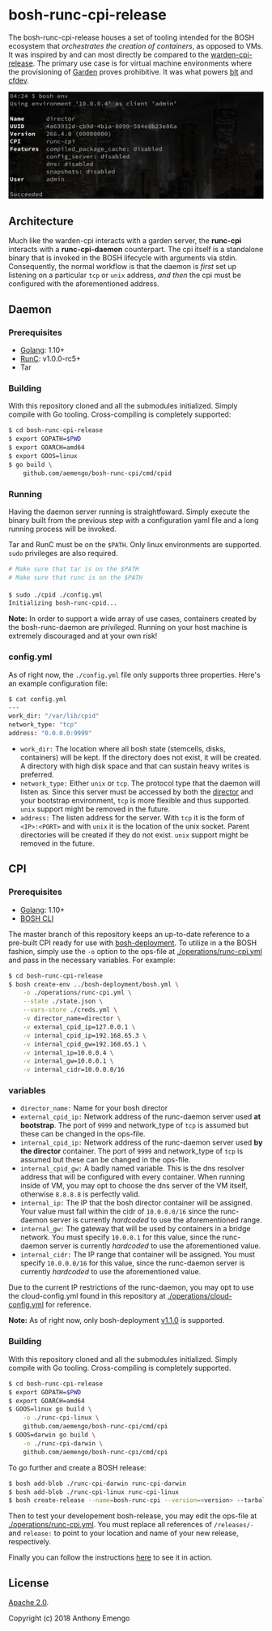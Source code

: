 # bosh-runc-cpi-release

The bosh-runc-cpi-release houses a set of tooling intended for the BOSH ecosystem that *orchestrates the creation of containers*, as opposed to VMs. It was inspired by and can most directly be compared to the [warden-cpi-release](https://github.com/cppforlife/bosh-warden-cpi-release). The primary use case is for virtual machine environments where the provisioning of [Garden](https://github.com/cloudfoundry/garden-runc-release) proves prohibitive. It was what powers [blt](https://github.com/aemengo/blt) and [cfdev](https://github.com/cloudfoundry-incubator/cfdev).

![runc-cpi-env](images/runc-cpi-env.png)

## Architecture

Much like the warden-cpi interacts with a garden server, the **runc-cpi** interacts with a **runc-cpi-daemon** counterpart. The cpi itself is a standalone binary that is invoked in the BOSH lifecycle with arguments via stdin. Consequently, the normal workflow is that the daemon is *first* set up listening on a particular `tcp` or `unix` address, *and then* the cpi must be configured with the aforementioned address.

## Daemon

### Prerequisites

- [Golang](https://golang.org): 1.10+
- [RunC](https://github.com/opencontainers/runc): v1.0.0-rc5+
- Tar

### Building

With this repository cloned and all the submodules initialized. Simply compile with Go tooling. Cross-compiling is completely supported:

```bash
$ cd bosh-runc-cpi-release
$ export GOPATH=$PWD
$ export GOARCH=amd64
$ export GOOS=linux
$ go build \
    github.com/aemengo/bosh-runc-cpi/cmd/cpid 
```

### Running

Having the daemon server running is straightfoward. Simply execute the binary built from the previous step with a configuration yaml file and a long running process will be invoked.

Tar and RunC must be on the `$PATH`. Only linux environments are supported. `sudo` privileges are also required.

```bash
# Make sure that tar is on the $PATH
# Make sure that runc is on the $PATH

$ sudo ./cpid ./config.yml
Initializing bosh-runc-cpid...
```

**Note:** In order to support a wide array of use cases, containers created by the bosh-runc-daemon are *privileged*. Running on your host machine is extremely discouraged and at your own risk!  

### config.yml

As of right now, the `./config.yml` file only supports three properties. Here's an example configuration file:

```bash
$ cat config.yml
---
work_dir: "/var/lib/cpid"
network_type: "tcp"
address: "0.0.0.0:9999"
```
- `work_dir:` The location where all bosh state (stemcells, disks, containers) will be kept. If the directory does not exist, it will be created. A directory with high disk space and that can sustain heavy writes is preferred.
- `network_type:` Either `unix` or `tcp`. The protocol type that the daemon will listen as. Since this server must be accessed by both the [director](https://bosh.io/docs/bosh-components/#director) and your bootstrap environment, `tcp` is more flexible and thus supported. `unix` support might be removed in the future.
- `address:` The listen address for the server. With `tcp` it is the form of `<IP>:<PORT>` and with `unix` it is the location of the unix socket. Parent directories will be created if they do not exist. `unix` support might be removed in the future.

## CPI

### Prerequisites

- [Golang](https://golang.org): 1.10+
- [BOSH CLI](https://bosh.io/docs/cli-v2/)

The master branch of this repository keeps an up-to-date reference to a pre-built CPI ready for use with [bosh-deployment](https://github.com/cloudfoundry/bosh-deployment/tree/v1.1.0). To utilize in a the BOSH fashion, simply use the `-o` option to the ops-file at [./operations/runc-cpi.yml](./operations/runc-cpi.yml) and pass in the necessary variables. For example:

```bash
$ cd bosh-runc-cpi-release
$ bosh create-env ../bosh-deployment/bosh.yml \
    -o ./operations/runc-cpi.yml \
    --state ./state.json \
    --vars-store ./creds.yml \
    -v director_name=director \
    -v external_cpid_ip=127.0.0.1 \
    -v internal_cpid_ip=192.168.65.3 \
    -v internal_cpid_gw=192.168.65.1 \
    -v internal_ip=10.0.0.4 \
    -v internal_gw=10.0.0.1 \
    -v internal_cidr=10.0.0.0/16
```

### variables
- `director_name:` Name for your bosh director
- `external_cpid_ip:` Network address of the runc-daemon server used **at bootstrap**. The port of `9999` and network_type of `tcp` is assumed but these can be changed in the ops-file.
- `internal_cpid_ip:` Network address of the runc-daemon server used **by the director** container. The port of `9999` and network_type of `tcp` is assumed but these can be changed in the ops-file.
- `internal_cpid_gw:` A badly named variable. This is the dns resolver address that will be configured with every container. When running inside of VM, you may opt to choose the dns server of the VM itself, otherwise `8.8.8.8` is perfectly valid.
- `internal_ip:` The IP that the bosh director container will be assigned. Your value must fall within the cidr of `10.0.0.0/16` since the runc-daemon server is currently *hardcoded* to use the aforementioned range.
- `internal_gw:` The gateway that will be used by containers in a bridge network. You must specify `10.0.0.1` for this value, since the runc-daemon server is currently *hardcoded* to use the aforementioned value.
- `internal_cidr:` The IP range that container will be assigned. You must specify `10.0.0.0/16` for this value, since the runc-daemon server is currently *hardcoded* to use the aforementioned value.

Due to the current IP restrictions of the runc-daemon, you may opt to use the cloud-config.yml found in this repository at [./operations/cloud-config.yml](./operations/cloud-config.yml) for reference.

**Note:** As of right now, only bosh-deployment [v1.1.0](https://github.com/cloudfoundry/bosh-deployment/tree/v1.1.0) is supported.

### Building

With this repository cloned and all the submodules initialized. Simply compile with Go tooling. Cross-compiling is completely supported.

```bash
$ cd bosh-runc-cpi-release
$ export GOPATH=$PWD
$ export GOARCH=amd64
$ GOOS=linux go build \
    -o ./runc-cpi-linux \
    github.com/aemengo/bosh-runc-cpi/cmd/cpi
$ GOOS=darwin go build \
    -o ./runc-cpi-darwin \
    github.com/aemengo/bosh-runc-cpi/cmd/cpi    
```

To go further and create a BOSH release:

```bash
$ bosh add-blob ./runc-cpi-darwin runc-cpi-darwin
$ bosh add-blob ./runc-cpi-linux runc-cpi-linux
$ bosh create-release --name=bosh-runc-cpi --version=<version> --tarball=<tarball-path>.tgz
```

Then to test your developement bosh-release, you may edit the ops-file at [./operations/runc-cpi.yml](./operations/runc-cpi.yml). You must replace all references of `/releases/-` and `release:` to point to your location and name of your new release, respectively.

Finally you can follow the instructions [here](#CPI) to see it in action.

## License

[Apache 2.0](LICENSE).

Copyright (c) 2018 Anthony Emengo